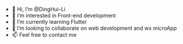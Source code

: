 - 👋 Hi, I’m @DingHui-Li
- 👀 I’m interested in Front-end development
- 🌱 I’m currently learning Flutter
- 💞️ I’m looking to collaborate on web development and wx microApp
- 📫 Feel free to contact me

<!---
DingHui-Li/DingHui-Li is a ✨ special ✨ repository because its `README.md` (this file) appears on your GitHub profile.
You can click the Preview link to take a look at your changes.
--->
